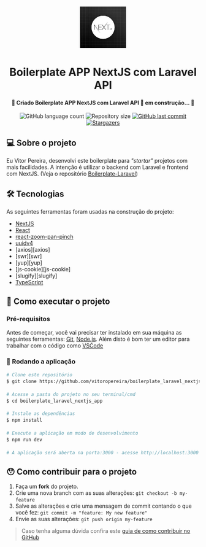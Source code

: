 <h1 align="center">
     <img alt="Boilerplate APP NextJS com Laravel API" title="#Boilerplate" width="120" src="./public/images/nextjs.jpg" /> 
</h1>
<h1 align="center">
Boilerplate APP NextJS com Laravel API
</h1>

<h4 align="center"> 
	🚧 Criado Boilerplate APP NextJS com Laravel API 🚀 em construção... 🚧
</h4>

<p align="center">
  <img alt="GitHub language count" src="https://img.shields.io/github/languages/count/vitoropereira/my-family?color=%2304D361">
  <img alt="Repository size" src="https://img.shields.io/github/repo-size/vitoropereira/my-family">
  <a href="https://github.com/vitoropereira/my-family/commits/main">
    <img alt="GitHub last commit" src="https://img.shields.io/github/last-commit/vitoropereira/my-family">
  </a>
   <a href="https://github.com/vitoropereira/my-family/stargazers">
    <img alt="Stargazers" src="https://img.shields.io/github/stars/vitoropereira/my-family?style=social">
  </a>
</p>


## 💻 Sobre o projeto

Eu Vitor Pereira, desenvolvi este boilerplate para _"startar"_ projetos com mais facilidades. A intenção é utilizar o backend com Laravel e frontend com NextJS. (Veja o repositório [Boilerplate-Laravel](https://github.com/vitoropereira/boilerplate_laravel_nextjs_api))

## 🛠 Tecnologias

As seguintes ferramentas foram usadas na construção do projeto:

- [NextJS][nextjs]
- [React][reactjs]
- [react-zoom-pan-pinch][reactZoomPanPinch]
- [uuidv4][uuidv4]
- [axios][axios]
- [swr][swr]
- [yup][yup]
- [js-cookie][js-cookie]
- [slugify][slugify]
- [TypeScript][typescript]

## 🚀 Como executar o projeto

### Pré-requisitos

Antes de começar, você vai precisar ter instalado em sua máquina as seguintes ferramentas:
[Git](https://git-scm.com), [Node.js][nodejs]. 
Além disto é bom ter um editor para trabalhar com o código como [VSCode][vscode]

### 🧭 Rodando a aplicação

```bash
# Clone este repositório
$ git clone https://github.com/vitoropereira/boilerplate_laravel_nextjs_app.git

# Acesse a pasta do projeto no seu terminal/cmd
$ cd boilerplate_laravel_nextjs_app

# Instale as dependências
$ npm install

# Execute a aplicação em modo de desenvolvimento
$ npm run dev

# A aplicação será aberta na porta:3000 - acesse http://localhost:3000
```

## 😯 Como contribuir para o projeto

1. Faça um **fork** do projeto.
2. Crie uma nova branch com as suas alterações: `git checkout -b my-feature`
3. Salve as alterações e crie uma mensagem de commit contando o que você fez: `git commit -m "feature: My new feature"`
4. Envie as suas alterações: `git push origin my-feature`
> Caso tenha alguma dúvida confira este [guia de como contribuir no GitHub](https://github.com/firstcontributions/first-contributions)


[typescript]: https://www.typescriptlang.org/
[classnames]: https://www.npmjs.com/package/classnames
[nextjs]: https://nextjs.org/
[reactjs]: https://reactjs.org
[reactZoomPanPinch]: https://www.npmjs.com/package/react-zoom-pan-pinch
[vscode]: https://code.visualstudio.com/
[nodejs]: https://nodejs.org/
[uuidv4]: https://www.npmjs.com/package/uuidv4
[uuidv4]: https://swr.vercel.app/pt-BR